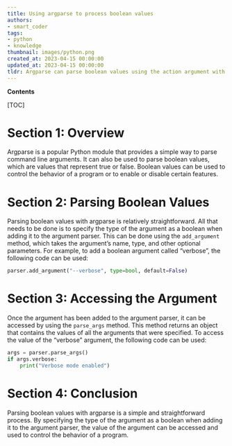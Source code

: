 ```yaml
---
title: Using argparse to process boolean values
authors:
- smart_coder
tags:
- python
- knowledge
thumbnail: images/python.png
created_at: 2023-04-15 00:00:00
updated_at: 2023-04-15 00:00:00
tldr: Argparse can parse boolean values using the action argument with the value `store\_true` or `store\_false`.
---
```


**Contents**

[TOC]

# Section 1: Overview

Argparse is a popular Python module that provides a simple way to parse command line arguments. It can also be used to parse boolean values, which are values that represent true or false. Boolean values can be used to control the behavior of a program or to enable or disable certain features.

# Section 2: Parsing Boolean Values

Parsing boolean values with argparse is relatively straightforward. All that needs to be done is to specify the type of the argument as a boolean when adding it to the argument parser. This can be done using the `add_argument` method, which takes the argument’s name, type, and other optional parameters. For example, to add a boolean argument called “verbose”, the following code can be used:

```python
parser.add_argument("--verbose", type=bool, default=False)
```

# Section 3: Accessing the Argument

Once the argument has been added to the argument parser, it can be accessed by using the `parse_args` method. This method returns an object that contains the values of all the arguments that were specified. To access the value of the “verbose” argument, the following code can be used:

```python
args = parser.parse_args()
if args.verbose:
    print("Verbose mode enabled")
```

# Section 4: Conclusion

Parsing boolean values with argparse is a simple and straightforward process. By specifying the type of the argument as a boolean when adding it to the argument parser, the value of the argument can be accessed and used to control the behavior of a program.
